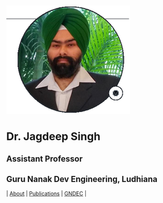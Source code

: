 ![x](Images/Untitled.png)
# Dr. Jagdeep Singh
## Assistant Professor
## Guru Nanak Dev Engineering, Ludhiana

| [About](About.md) | [Publications](Publications.md) | [GNDEC](https://www.gndec.ac.in/) |
